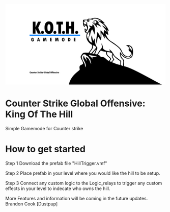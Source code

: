 <img src="https://github.com/Dustpup/CSGO_KOTH/blob/master/repository-open-graph-template-01.jpg"></img>
# Counter Strike Global Offensive: King Of The Hill
Simple Gamemode for Counter strike


# How to get started

Step 1 Download the prefab file "HillTrigger.vmf"

Step 2 Place prefab in your level where you would like the hill to be setup.

Step 3 Connect any custom logic to the Logic_relays to trigger any custom effects
       in your level to indecate who owns the hill.

More Features and information will be coming in the future updates. 
Brandon Cook [Dustpup]

